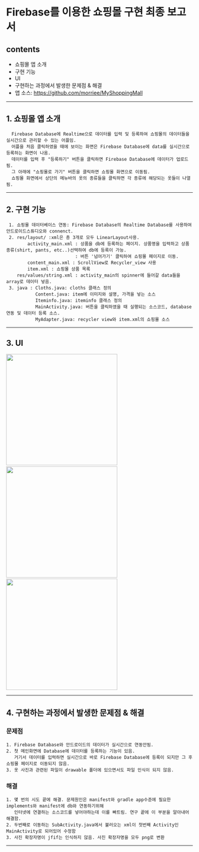 Firebase를 이용한 쇼핑몰 구현 최종 보고서
=================================================

contents
-----------
+ 쇼핑몰 앱 소개
+ 구현 기능
+ UI
+ 구현하는 과정에서 발생한 문제점 & 해결
+ 앱 소스:  https://github.com/morriee/MyShoppingMall

* * *

## 1. 쇼핑몰 앱 소개
      Firebase Database에 Realtime으로 데이터를 입력 및 등록하여 쇼핑몰의 데이터들을 실시간으로 관리할 수 있는 어플임.
      어플을 처음 클릭하였을 때에 보이는 화면은 Firebase Database에 data를 실시간으로 등록하는 화면이 나옴.
      데이터를 입력 후 "등록하기" 버튼을 클릭하면 Firebase Database에 데이터가 업로드됨.
      그 아래에 "쇼핑몰로 가기" 버튼을 클릭하면 쇼핑몰 화면으로 이동됨.
      쇼핑몰 화면에서 상단의 메뉴바의 옷의 종류들을 클릭하면 각 종류에 해당되는 옷들이 나열됨.

* * *

## 2. 구현 기능

     1. 쇼핑몰 데이터베이스 연동: Firebase Database의 Realtime Database를 사용하여 안드로이드스튜디오와 connenct.
     2. res/layout/ :xml은 총 3개로 모두 LinearLayout사용.
            activity_main.xml : 상품을 db에 등록하는 페이지. 상품명을 입력하고 상품종류(shirt, pants, etc..)선택하여 db에 등록이 가능.
                              : 버튼 '넘어가기' 클릭하여 쇼핑몰 페이지로 이동.
            content_main.xml : ScrollView로 Recycler_view 사용
            item.xml : 쇼핑몰 상품 목록 
        res/values/string.xml : activity_main의 spinner에 들어갈 data들을 array로 데이터 넣음.
     3. java : Cloths.java: cloths 클래스 정의
               Content.java: item에 이미지와 설명, 가격을 넣는 소스
               Iteminfo.java: iteminfo 클래스 정의
               MainActivity.java: 버튼을 클릭하였을 때 실행되는 소스코드, database연동 및 데이터 등록 소스.
               MyAdapter.java: recycler view와 item.xml의 쇼핑몰 소스

* * *
## 3. UI
<div>
<img width = "300" src = "https://user-images.githubusercontent.com/42960479/68994320-03969080-08c5-11ea-9e0b-be2e5c0b62ca.jpg">&nbsp;&nbsp;&nbsp;&nbsp;&nbsp;&nbsp;&nbsp;
<img width = "300" src = "https://user-images.githubusercontent.com/42960479/68994322-072a1780-08c5-11ea-8b61-dc5593d4977d.jpg">&nbsp;&nbsp;&nbsp;&nbsp;&nbsp;&nbsp;&nbsp;
<img width = "300" src = "https://user-images.githubusercontent.com/42960479/68994323-08f3db00-08c5-11ea-97ce-bf4861a59630.jpg">
</div>




* * *
## 4. 구현하는 과정에서 발생한 문제점 & 해결
### 문제점
    1. Firebase Database와 안드로이드의 데이터가 실시간으로 연동안됨.
    2. 첫 메인화면에 Database에 데이터를 등록하는 기능이 있음.
       거기서 데이터를 입력하면 실시간으로 바로 Firebase Database에 등록이 되지만 그 후 쇼핑몰 페이지로 이동되지 않음.
    3. 옷 사진과 관련된 파일이 drawable 폴더에 있으면서도 파일 인식이 되지 않음.
### 해결
    1. 몇 번의 시도 끝에 해결. 문제원인은 manifest와 gradle app수준에 필요한 implements와 manifest에 db와 연동하기위해 
       인터넷에 연결하는 소스코드를 넣어야하는데 이를 빠트림. 연구 끝에 이 부분을 알아내어 해결함.
    2. 두번째로 이동하는 SubActivity.java에서 불러오는 xml이 첫번째 Activity인 MainActivity로 되어있어 수정함
    3. 사진 확장자명이 jfif는 인식하지 않음. 사진 확장자명을 모두 png로 변환
              
* * *

